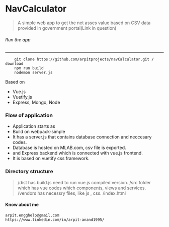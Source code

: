 # NavCalculator

> A simple web app to get the net asses value based on CSV data provided in  government portal(Link in question)


###### Run the app
---
```
    git clone https://github.com/arpitprojects/navCalculator.git / download 
    npm run build
    nodemon server.js
```

 Based on 
  - Vue.js
  - Vuetify.js
  - Express, Mongo, Node

### Flow of application

  - Application starts as 
  - Build on webpack-simple
  - It has a server.js that contains database connection and neccesary codes.
  - Database is hosted on MLAB.com, csv file is exported.
  - and Express backend which is connected with vue.js frontend.
  - It is based on vuetify css framework.


### Directory structure
> /dist  has build.js need to run vue.js compiled version.
> /src folder which has vue codes which components, views and services.
> /vendors has necessry files, like js , css.
> /index.html 


#### Know about me

```
arpit.engghelp@gmail.com
https://www.linkedin.com/in/arpit-anand1995/
```